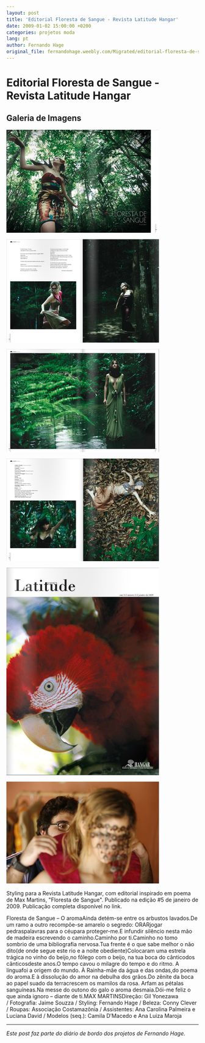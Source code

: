```yaml
---
layout: post
title: 'Editorial Floresta de Sangue - Revista Latitude Hangar'
date: 2009-01-02 15:00:00 +0200
categories: projetos moda
lang: pt
author: Fernando Hage
original_file: fernandohage.weebly.com/Migrated/editorial-floresta-de-sangue-revista-latitude-hangar.html
---
```


# Editorial Floresta de Sangue - Revista Latitude Hangar

## Galeria de Imagens

![Editorial Floresta de Sangue - Revista Latitude Hangar](/assets/images/editorial-floresta-de-sangue-revista-latitude-hangar-01.png)

![Editorial Floresta de Sangue - Revista Latitude Hangar](/assets/images/editorial-floresta-de-sangue-revista-latitude-hangar-02.png)

![Editorial Floresta de Sangue - Revista Latitude Hangar](/assets/images/editorial-floresta-de-sangue-revista-latitude-hangar-03.png)

![Editorial Floresta de Sangue - Revista Latitude Hangar](/assets/images/editorial-floresta-de-sangue-revista-latitude-hangar-04.png)

![Editorial Floresta de Sangue - Revista Latitude Hangar](/assets/images/editorial-floresta-de-sangue-revista-latitude-hangar-05.png)

![Editorial Floresta de Sangue - Revista Latitude Hangar](/assets/images/editorial-floresta-de-sangue-revista-latitude-hangar-06.jpg)

Styling para a Revista Latitude Hangar, com editorial inspirado em poema de Max Martins, "Floresta de Sangue". Publicado na edição #5 de janeiro de 2009. Publicação completa disponível no link.

﻿Floresta de Sangue – O aroma﻿Ainda detém-se entre os arbustos lavados.De um ramo a outro recompõe-se amarelo o segredo: ORARjogar pedraspalavras para o céupara proteger-me.E infundir silêncio nesta mão de madeira escrevendo o caminho.Caminho por ti.Caminho no tomo sombrio de uma bibliografia nervosa.Tua frente é o que sabe melhor o não dito(de onde segue este rio e a noite obediente)Colocaram uma estrela trágica no vinho do beijo,no fôlego com o beijo, na tua boca do cânticodos cânticosdeste anos.O tempo cavou o milagre do tempo e do ritmo. A línguafoi a origem do mundo. À Rainha-mãe da água e das ondas,do poema do aroma.E à dissolução do amor na debulha dos grãos.Do zênite da boca ao papel suado da terracrescem os mamilos da rosa. Arfam as pétalas sanguíneas.Na messe do outono do galo o aroma desmaia.Dói-me feliz o que ainda ignoro – diante de ti.MAX MARTINSDireção: Gil Yonezawa / Fotografia: Jaime Souzza / Styling: Fernando Hage / Beleza: Conny Clever / Roupas: Associação Costamazônia / Assistentes: Ana Carolina Palmeira e Luciana David / Modelos (seq.): Camila D’Macedo e Ana Luiza Maroja

---

*Este post faz parte do diário de bordo dos projetos de Fernando Hage.*